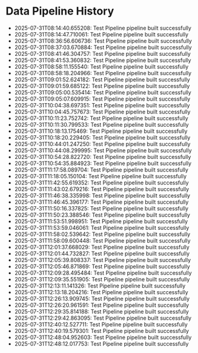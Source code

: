# Data Pipeline History

- 2025-07-31T08:14:40.655208: Test Pipeline pipeline built successfully
- 2025-07-31T08:14:47.710061: Test Pipeline pipeline built successfully
- 2025-07-31T08:36:56.606736: Test Pipeline pipeline built successfully
- 2025-07-31T08:37:03.670884: Test Pipeline pipeline built successfully
- 2025-07-31T08:41:46.304757: Test Pipeline pipeline built successfully
- 2025-07-31T08:41:53.360832: Test Pipeline pipeline built successfully
- 2025-07-31T08:58:11.155540: Test Pipeline pipeline built successfully
- 2025-07-31T08:58:18.204966: Test Pipeline pipeline built successfully
- 2025-07-31T09:01:52.624182: Test Pipeline pipeline built successfully
- 2025-07-31T09:01:59.685122: Test Pipeline pipeline built successfully
- 2025-07-31T09:05:00.535414: Test Pipeline pipeline built successfully
- 2025-07-31T09:05:07.609915: Test Pipeline pipeline built successfully
- 2025-07-31T10:04:38.697351: Test Pipeline pipeline built successfully
- 2025-07-31T10:04:45.757673: Test Pipeline pipeline built successfully
- 2025-07-31T10:11:23.752742: Test Pipeline pipeline built successfully
- 2025-07-31T10:11:30.799533: Test Pipeline pipeline built successfully
- 2025-07-31T10:18:13.175469: Test Pipeline pipeline built successfully
- 2025-07-31T10:18:20.229405: Test Pipeline pipeline built successfully
- 2025-07-31T10:44:01.247250: Test Pipeline pipeline built successfully
- 2025-07-31T10:44:08.299995: Test Pipeline pipeline built successfully
- 2025-07-31T10:54:28.822720: Test Pipeline pipeline built successfully
- 2025-07-31T10:54:35.884923: Test Pipeline pipeline built successfully
- 2025-07-31T11:17:58.089704: Test Pipeline pipeline built successfully
- 2025-07-31T11:18:05.150104: Test Pipeline pipeline built successfully
- 2025-07-31T11:42:55.619352: Test Pipeline pipeline built successfully
- 2025-07-31T11:43:02.679216: Test Pipeline pipeline built successfully
- 2025-07-31T11:46:38.335998: Test Pipeline pipeline built successfully
- 2025-07-31T11:46:45.396177: Test Pipeline pipeline built successfully
- 2025-07-31T11:50:16.337825: Test Pipeline pipeline built successfully
- 2025-07-31T11:50:23.388546: Test Pipeline pipeline built successfully
- 2025-07-31T11:53:51.998951: Test Pipeline pipeline built successfully
- 2025-07-31T11:53:59.046061: Test Pipeline pipeline built successfully
- 2025-07-31T11:58:02.539642: Test Pipeline pipeline built successfully
- 2025-07-31T11:58:09.600448: Test Pipeline pipeline built successfully
- 2025-07-31T12:01:37.668029: Test Pipeline pipeline built successfully
- 2025-07-31T12:01:44.732827: Test Pipeline pipeline built successfully
- 2025-07-31T12:05:39.808337: Test Pipeline pipeline built successfully
- 2025-07-31T12:05:46.871869: Test Pipeline pipeline built successfully
- 2025-07-31T12:09:28.495484: Test Pipeline pipeline built successfully
- 2025-07-31T12:09:35.551905: Test Pipeline pipeline built successfully
- 2025-07-31T12:13:11.141326: Test Pipeline pipeline built successfully
- 2025-07-31T12:13:18.204216: Test Pipeline pipeline built successfully
- 2025-07-31T12:26:13.909745: Test Pipeline pipeline built successfully
- 2025-07-31T12:26:20.961591: Test Pipeline pipeline built successfully
- 2025-07-31T12:29:35.814188: Test Pipeline pipeline built successfully
- 2025-07-31T12:29:42.863095: Test Pipeline pipeline built successfully
- 2025-07-31T12:40:12.527711: Test Pipeline pipeline built successfully
- 2025-07-31T12:40:19.579301: Test Pipeline pipeline built successfully
- 2025-07-31T12:48:04.952603: Test Pipeline pipeline built successfully
- 2025-07-31T12:48:12.017753: Test Pipeline pipeline built successfully
